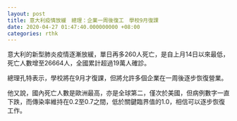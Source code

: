 ```yaml
---
layout: post
title: 意大利疫情放緩　總理：企業一周後復工　學校9月復課
date: 2020-04-27 01:47:40.000000000 +08:00
categories: rthk
---
```


意大利的新型肺炎疫情逐漸放緩，單日再多260人死亡，是自上月14日以來最低，死亡人數增至26664人，全國累計超過19萬人確診。

總理孔特表示，學校將在9月才復課，但將允許多個企業在一周後逐步恢復營業。

他又說，國內死亡人數是歐洲最高，亦是全球第二，僅次於美國，但病例數字一直下跌，而傳染率維持在0.2至0.7之間，低於關鍵臨界值的1.0，相信可以逐步恢復工作。
